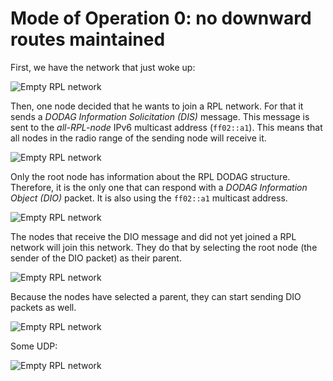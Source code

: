 # Mode of Operation 0: no downward routes maintained

First, we have the network that just woke up:

![Empty RPL network](assets/rpl_mop_0/rpl0.svg)

Then, one node decided that he wants to join a RPL network.
For that it sends a *DODAG Information Solicitation (DIS)* message.
This message is sent to the *all-RPL-node* IPv6 multicast address (`ff02::a1`).
This means that all nodes in the radio range of the sending node will receive it.

![Empty RPL network](assets/rpl_mop_0/rpl1.svg)

Only the root node has information about the RPL DODAG structure.
Therefore, it is the only one that can respond with a *DODAG Information Object (DIO)* packet.
It is also using the `ff02::a1` multicast address.

![Empty RPL network](assets/rpl_mop_0/rpl2.svg)

The nodes that receive the DIO message and did not yet joined a RPL network
will join this network.
They do that by selecting the root node (the sender of the DIO packet) as their parent.

![Empty RPL network](assets/rpl_mop_0/rpl3.svg)

Because the nodes have selected a parent, they can start sending DIO packets as well.

![Empty RPL network](assets/rpl_mop_0/rpl4.svg)

Some UDP:

![Empty RPL network](assets/rpl_mop_0/rpl5.svg)

